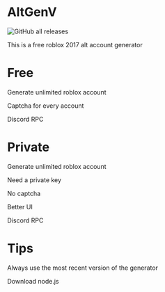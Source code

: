 # AltGenV

![GitHub all releases](https://img.shields.io/badge/downloads-91-green)





This is a free roblox 2017 alt account generator

# Free

Generate unlimited roblox account

Captcha for every account

Discord RPC

# Private

Generate unlimited roblox account

Need a private key

No captcha

Better UI

Discord RPC



# Tips

Always use the most recent version of the generator

Download node.js


